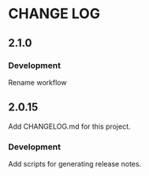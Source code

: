 # CHANGE LOG

## 2.1.0

### Development

Rename workflow

## 2.0.15

Add CHANGELOG.md for this project.

### Development

Add scripts for generating release notes.
